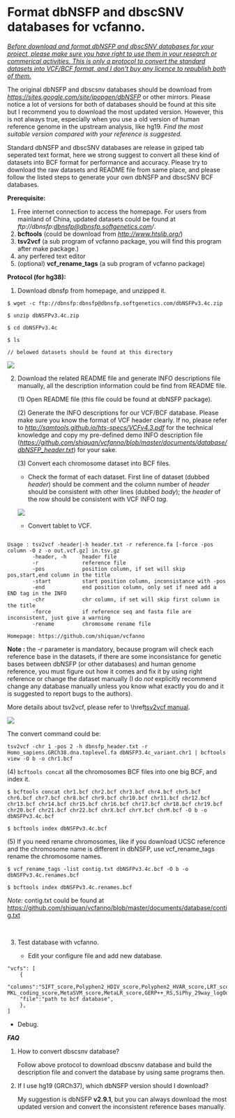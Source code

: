 
Format dbNSFP and dbscSNV databases for vcfanno.
==================================

*<u>Before download and format dbNSFP and dbscSNV databases for your project, please make sure you have right to use them in your research or commerical activities. This is only a protocol to convert the standard datasets into VCF/BCF format, and I don't buy any licence to republish both of them.</u>*

 The original dbNSFP and dbscsnv databases should be download from *https://sites.google.com/site/jpopgen/dbNSFP* or other mirrors. Please notice a lot of versions for both of databases should be found at this site but I recommend  you to download the most updated version. However, this is not always true, especially when you use a old version of human reference genome in the upstream analysis, like hg19. *Find the most suitable version compared with your reference is suggested.*



Standard dbNSFP and dbscSNV databases are release in gziped tab seperated text format, here we strong suggest to convert all these kind of datasets into BCF format for performance and accuracy. Please try to download the raw datasets and README file from same place, and please follow the listed steps to generate your own dbNSFP and dbscSNV BCF databases.



**Prerequisite:**

1. Free internet connection to access the homepage. For users from mainland of China, updated datasets could be found at *ftp://dbnsfp:dbnsfp@dbnsfp.softgenetics.com/*.
2. **bcftools**  (could be download from *http://www.htslib.org/*)
3. **tsv2vcf**    (a sub program of vcfanno package, you will find this program after make package.)
4. any perfered text editor
5. (optional) **vcf_rename_tags** (a sub program of vcfanno package)




**Protocol (for hg38):**

1. Download dbnsfp from homepage, and unzipped it.

```
$ wget -c ftp://dbnsfp:dbnsfp@dbnsfp.softgenetics.com/dbNSFPv3.4c.zip

$ unzip dbNSFPv3.4c.zip

$ cd dbNSFPv3.4c

$ ls

// belowed datasets should be found at this directory
```
   ![](https://github.com/shiquan/vcfanno/blob/master/documents/database/dbNSFP_files.png)


2. Download the related README file and generate INFO descriptions file manually, all the description information could be find from README file.

   (1) Open README file (this file could be found at dbNSFP package).

   (2) Generate the INFO descriptions for our VCF/BCF database. Please make sure you know the format of VCF header clearly. If no, please refer to *http://samtools.github.io/hts-specs/VCFv4.3.pdf* for the technical knowledge and copy my pre-defined demo INFO description file (*https://github.com/shiquan/vcfanno/blob/master/documents/database/dbNSFP_header.txt*) for your sake.

   (3)  Convert each chromosome dataset into BCF files. 

   * Check the format of each dataset. First line of dataset (dubbed *header*) should be comment and the column number of *header* should be consistent with other lines (dubbed *body*); the *header* of the row should be consistent with VCF INFO *tag*.

   ![](https://github.com/shiquan/vcfanno/blob/master/documents/database/dbNSFP_header.png)

   * Convert tablet to VCF.
```

Usage : tsv2vcf -header|-h header.txt -r reference.fa [-force -pos column -O z -o out.vcf.gz] in.tsv.gz
        -header, -h     header file
        -r              reference file
        -pos            position column, if set will skip pos,start,end column in the title
        -start          start position column, inconsistance with -pos
        -end            end position column, only set if need add a END tag in the INFO
        -chr            chr column, if set will skip first column in the title
        -force          if reference seq and fasta file are inconsistent, just give a warning
        -rename         chromosome rename file

Homepage: https://github.com/shiquan/vcfanno

```

**Note :**  the *-r* parameter is mandatory, because program will check each reference base in the datasets, if there are some inconsistance for genetic bases between dbNSFP (or other databases) and human genome reference, you must figure out how it comes and fix it by using right reference or change the dataset manually (I do *not* explicitly recommend change any database manually unless you know what exactly you do and it is suggested to report bugs to the authors).

More details about tsv2vcf, please refer to \href[tsv2vcf manual](https://github.com/shiquan/vcfanno/blob/master/documents/tsv2vcf_manual.md).

   ![](https://github.com/shiquan/vcfanno/blob/master/documents/database/tsv2vcf_con.png)

   The convert command could be:

```
tsv2vcf -chr 1 -pos 2 -h dbnsfp_header.txt -r Homo_sapiens.GRCh38.dna.toplevel.fa dbNSFP3.4c_variant.chr1 | bcftools view -O b -o chr1.bcf
```


   (4)  `bcftools concat` all the chromosomes BCF files into one big BCF, and index it.

```
$ bcftools concat chr1.bcf chr2.bcf chr3.bcf chr4.bcf chr5.bcf chr6.bcf chr7.bcf chr8.bcf chr9.bcf chr10.bcf chr11.bcf chr12.bcf chr13.bcf chr14.bcf chr15.bcf chr16.bcf chr17.bcf chr18.bcf chr19.bcf chr20.bcf chr21.bcf chr22.bcf chrX.bcf chrY.bcf chrM.bcf -O b -o dbNSFPv3.4c.bcf

$ bcftools index dbNSFPv3.4c.bcf 
```

   (5)  If you need rename chromosomes, like if you download UCSC reference and the chromosome name is different in dbNSFP, use vcf_rename_tags rename the chromosome names.

```
$ vcf_rename_tags -list contig.txt dbNSFPv3.4c.bcf -O b -o dbNSFPv3.4c.renames.bcf

$ bcftools index dbNSFPv3.4c.renames.bcf

```
   *Note:* contig.txt could be found at https://github.com/shiquan/vcfanno/blob/master/documents/database/contig.txt

   ​

3. Test database with vcfanno.

   * Edit your configure file and add new database.
```
"vcfs": [
	{
	"columns":"SIFT_score,Polyphen2_HDIV_score,Polyphen2_HVAR_score,LRT_score,LRT_pred,MutationTaster_score,MutationTaster_pred,MutationAssessor_pred,FATHMM_pred,PROVEAN_pred,CADD_raw,fathmm-MKL_coding_score,MetaSVM_score,MetaLR_score,GERP++_RS,SiPhy_29way_logOdds",
	"file":"path to bcf database",
	},
]
```

   * Debug.




***FAQ***

1. How to convert dbscsnv database?

   Follow above protocol to download dbscsnv database and build the description file and convert the database by using same programs then.

2. If I use hg19 (GRCh37), which dbNSFP version should I download?

   My suggestion is dbNSFP **v2.9.1**, but you can always download the most updated version and convert the inconsistent reference bases manually.
